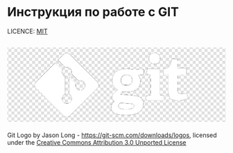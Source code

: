# Инструкция по работе с GIT

LICENCE: [MIT][def]

[def]: ./license.md

![git-logo](./assets/1color-darkbg@2x.png)
---





Git Logo by Jason Long - https://git-scm.com/downloads/logos,
licensed under the [Creative Commons Attribution 3.0 Unported License](https://creativecommons.org/licenses/by/3.0/)